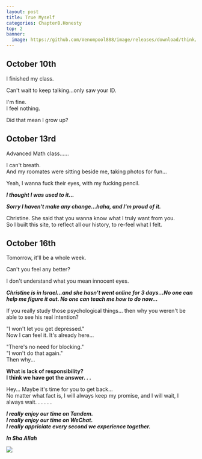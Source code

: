 ```yaml
---
layout: post
title: True Myself
categories: Chapter8.Honesty
top: 2
banner: 
  image: https://github.com/Venompool888/image/releases/download/think/1697200387249.jpeg
---
```

  
## October 10th  
  
I finished my class.  
  
Can't wait to keep talking...only saw your ID.  
  
I'm fine.  
I feel nothing.  
  
Did that mean I grow up?  
  
## October 13rd
  
Advanced Math class......  
  
I can't breath.  
And my roomates were sitting beside me, taking photos for fun...  
  
Yeah, I wanna fuck their eyes, with my fucking pencil.  
  
***I thought I was used to it...***  
  
***Sorry I haven't make any change...haha, and I'm proud of it.***  
  
Christine. She said that you wanna know what I truly want from you.  
So I built this site, to reflect all our history, to re-feel what I felt.  
  
## October 16th 
Tomorrow, it'll be a whole week.  
  
Can't you feel any better?  
  
I don't understand what you mean innocent eyes.  
  
***Christine is in Israel...and she hasn't went online for 3 days...No one can help me figure it out. No one can teach me how to do now...***  
  
If you really study those psychological things... then why you weren't be able to see his real intention?  
  
"I won't let you get depressed."  
Now I can feel it. It's already here...  
  
"There's no need for blocking."  
"I won't do that again."  
Then why...  
  
**What is lack of responsibility?**  
**I think we have got the answer. . .**  
  
Hey... Maybe it's time for you to get back...  
No matter what fact is, I will always keep my promise, and I will wait, I always wait. . . . . .  
  
***I really enjoy our time on Tandem.***   
***I really enjoy our time on WeChat.***  
***I really appriciate every second we experience together.***  
  
***In Sha Allah***  
  
![](https://github.com/Venompool888/image/releases/download/think/notes_IMG_20231016_23551427_0_guid.faf6321192d84.jpeg)